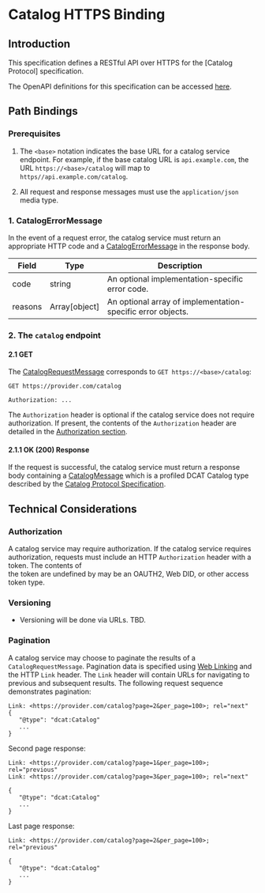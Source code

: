 # Catalog HTTPS Binding

## Introduction

This specification defines a RESTful API over HTTPS for the [Catalog Protocol] specification. 

The OpenAPI definitions for this specification can be accessed [here](TBD). 

## Path Bindings

### Prerequisites

1. The `<base>` notation indicates the base URL for a catalog service endpoint. For example, if the base catalog URL is `api.example.com`, the URL `https://<base>/catalog` will 
map to `https//api.example.com/catalog`.

2. All request and response messages must use the `application/json` media type. 

### 1. CatalogErrorMessage

In the event of a request error, the catalog service must return an appropriate HTTP code and a [CatalogErrorMessage](./catalog.protocol.md#) in the response body.
                                 
| Field   | Type          |  Description                                               |
|---------|---------------|------------------------------------------------------------|
| code    | string        | An optional implementation-specific error code.            |
| reasons | Array[object] | An optional array of implementation-specific error objects. |


### 2. The `catalog` endpoint

#### 2.1 GET

The [CatalogRequestMessage](catalog.protocol.md#1-catalogrequestmessage) corresponds to `GET https://<base>/catalog`: 

```
GET https://provider.com/catalog

Authorization: ...
```
The `Authorization` header is optional if the catalog service does not require authorization. If present, the contents of the `Authorization` header are detailed in the 
[Authorization section](#authorization).

#### 2.1.1 OK (200) Response

If the request is successful, the catalog service must return a response body containing a [CatalogMessage](./message/catalog.message.json) which is a profiled DCAT Catalog type
described by the [Catalog Protocol Specification](catalog.protocol.md).

## Technical Considerations

### Authorization

A catalog service may require authorization. If the catalog service requires authorization, requests must include an HTTP `Authorization` header with a token. The contents of  
the token are undefined by may be an OAUTH2, Web DID, or other access token type.

### Versioning

- Versioning will be done via URLs. TBD.

### Pagination

A catalog service may choose to paginate the results of a `CatalogRequestMessage`. Pagination data is specified using [Web Linking](https://datatracker.ietf.org/doc/html/rfc5988)
and the HTTP `Link` header. The `Link` header will contain URLs for navigating to previous and subsequent results. The following request sequence demonstrates pagination:


```
Link: <https://provider.com/catalog?page=2&per_page=100>; rel="next"
{
   "@type": "dcat:Catalog"
   ...
}

```

Second page response:

```
Link: <https://provider.com/catalog?page=1&per_page=100>; rel="previous"
Link: <https://provider.com/catalog?page=3&per_page=100>; rel="next"

{
   "@type": "dcat:Catalog"
   ...
}
```

Last page response:

```
Link: <https://provider.com/catalog?page=2&per_page=100>; rel="previous"

{
   "@type": "dcat:Catalog"
   ...
}
```
